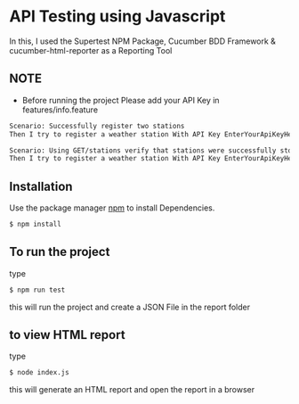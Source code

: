 # API Testing using Javascript

In this, I used the Supertest NPM Package, Cucumber BDD Framework & cucumber-html-reporter as a Reporting Tool


## NOTE
* Before running the project Please add your API Key in features/info.feature

```bash
Scenario: Successfully register two stations
Then I try to register a weather station With API Key EnterYourApiKeyHere

Scenario: Using GET/stations verify that stations were successfully stored in DB
Then I try to register a weather station With API Key EnterYourApiKeyHere
```

## Installation

Use the package manager [npm](https://www.npmjs.com/) to install Dependencies.

```bash
$ npm install
```

## To run the project

type 
```bash
$ npm run test
```
this will run the project and create a JSON File in the report folder

## to view HTML report

type 
```bash
$ node index.js
```

this will generate an HTML report and open the report in a browser
